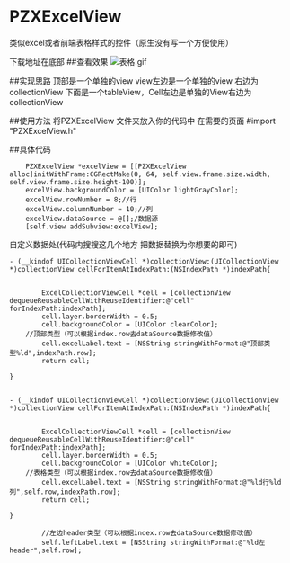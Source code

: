 # PZXExcelView
类似excel或者前端表格样式的控件（原生没有写一个方便使用）

下载地址在底部
##查看效果
![表格.gif](https://upload-images.jianshu.io/upload_images/19409325-ad3629142f04d8a6.gif?imageMogr2/auto-orient/strip)

##实现思路
顶部是一个单独的view view左边是一个单独的view 右边为collectionView
下面是一个tableView，Cell左边是单独的View右边为collectionView

##使用方法
将PZXExcelView 文件夹放入你的代码中
在需要的页面 #import "PZXExcelView.h"

##具体代码
```
    PZXExcelView *excelView = [[PZXExcelView alloc]initWithFrame:CGRectMake(0, 64, self.view.frame.size.width, self.view.frame.size.height-100)];
    excelView.backgroundColor = [UIColor lightGrayColor];
    excelView.rowNumber = 8;//行
    excelView.columnNumber = 10;//列
    excelView.dataSource = @[];/数据源
    [self.view addSubview:excelView];

```
自定义数据处(代码内搜搜这几个地方 把数据替换为你想要的即可)
```
- (__kindof UICollectionViewCell *)collectionView:(UICollectionView *)collectionView cellForItemAtIndexPath:(NSIndexPath *)indexPath{
    
        
        ExcelCollectionViewCell *cell = [collectionView dequeueReusableCellWithReuseIdentifier:@"cell" forIndexPath:indexPath];
        cell.layer.borderWidth = 0.5;
        cell.backgroundColor = [UIColor clearColor];
    //顶部类型（可以根据index.row去dataSource数据修改值）
        cell.excelLabel.text = [NSString stringWithFormat:@"顶部类型%ld",indexPath.row];
        return cell;

}


- (__kindof UICollectionViewCell *)collectionView:(UICollectionView *)collectionView cellForItemAtIndexPath:(NSIndexPath *)indexPath{
    
        
        ExcelCollectionViewCell *cell = [collectionView dequeueReusableCellWithReuseIdentifier:@"cell" forIndexPath:indexPath];
        cell.layer.borderWidth = 0.5;
        cell.backgroundColor = [UIColor whiteColor];
    //表格类型（可以根据index.row去dataSource数据修改值）
        cell.excelLabel.text = [NSString stringWithFormat:@"%ld行%ld列",self.row,indexPath.row];
        return cell;

}

        //左边header类型（可以根据index.row去dataSource数据修改值）
        self.leftLabel.text = [NSString stringWithFormat:@"%ld左header",self.row];
```
